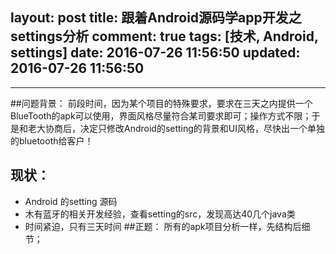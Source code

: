 layout: post
title: 跟着Android源码学app开发之settings分析
comment: true
tags: [技术, Android, settings]
date: 2016-07-26 11:56:50
updated: 2016-07-26 11:56:50
---

------
##问题背景：
前段时间，因为某个项目的特殊要求，要求在三天之内提供一个BlueTooth的apk可以使用，界面风格尽量符合某司要求即可；操作方式不限；于是和老大协商后，决定只修改Android的setting的背景和UI风格，尽快出一个单独的bluetooth给客户！
## 现状：
* Android 的setting 源码
* 木有蓝牙的相关开发经验，查看setting的src，发现高达40几个java类
* 时间紧迫，只有三天时间
##正题：
所有的apk项目分析一样，先结构后细节；

